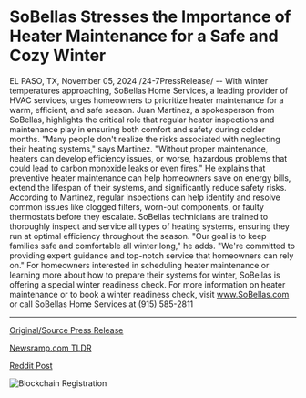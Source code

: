 # SoBellas Stresses the Importance of Heater Maintenance for a Safe and Cozy Winter

EL PASO, TX, November 05, 2024 /24-7PressRelease/ -- With winter temperatures approaching, SoBellas Home Services, a leading provider of HVAC services, urges homeowners to prioritize heater maintenance for a warm, efficient, and safe season. Juan Martinez, a spokesperson from SoBellas, highlights the critical role that regular heater inspections and maintenance play in ensuring both comfort and safety during colder months.  "Many people don't realize the risks associated with neglecting their heating systems," says Martinez. "Without proper maintenance, heaters can develop efficiency issues, or worse, hazardous problems that could lead to carbon monoxide leaks or even fires." He explains that preventive heater maintenance can help homeowners save on energy bills, extend the lifespan of their systems, and significantly reduce safety risks.  According to Martinez, regular inspections can help identify and resolve common issues like clogged filters, worn-out components, or faulty thermostats before they escalate. SoBellas technicians are trained to thoroughly inspect and service all types of heating systems, ensuring they run at optimal efficiency throughout the season.   "Our goal is to keep families safe and comfortable all winter long," he adds. "We're committed to providing expert guidance and top-notch service that homeowners can rely on."  For homeowners interested in scheduling heater maintenance or learning more about how to prepare their systems for winter, SoBellas is offering a special winter readiness check.   For more information on heater maintenance or to book a winter readiness check, visit www.SoBellas.com or call SoBellas Home Services at (915) 585-2811 

---

[Original/Source Press Release](https://www.24-7pressrelease.com/press-release/515891/sobellas-stresses-the-importance-of-heater-maintenance-for-a-safe-and-cozy-winter)
                    

[Newsramp.com TLDR](https://newsramp.com/curated-news/sobellas-urges-homeowners-to-prioritize-heater-maintenance-for-a-safe-and-efficient-winter-season/4e10d4e5ae258fc3e5305fc9b17f32dd) 

 



[Reddit Post](https://www.reddit.com/r/Business_NewsRamp/comments/1gk1zlf/sobellas_urges_homeowners_to_prioritize_heater/) 



![Blockchain Registration](https://cdn.newsramp.app/24-7PressRelease/qrcode/2411/5/seekrbtE.webp)